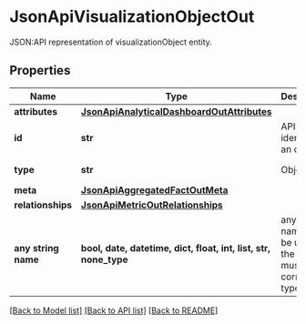 # JsonApiVisualizationObjectOut

JSON:API representation of visualizationObject entity.

## Properties
Name | Type | Description | Notes
------------ | ------------- | ------------- | -------------
**attributes** | [**JsonApiAnalyticalDashboardOutAttributes**](JsonApiAnalyticalDashboardOutAttributes.md) |  | 
**id** | **str** | API identifier of an object | 
**type** | **str** | Object type | defaults to "visualizationObject"
**meta** | [**JsonApiAggregatedFactOutMeta**](JsonApiAggregatedFactOutMeta.md) |  | [optional] 
**relationships** | [**JsonApiMetricOutRelationships**](JsonApiMetricOutRelationships.md) |  | [optional] 
**any string name** | **bool, date, datetime, dict, float, int, list, str, none_type** | any string name can be used but the value must be the correct type | [optional]

[[Back to Model list]](../README.md#documentation-for-models) [[Back to API list]](../README.md#documentation-for-api-endpoints) [[Back to README]](../README.md)


